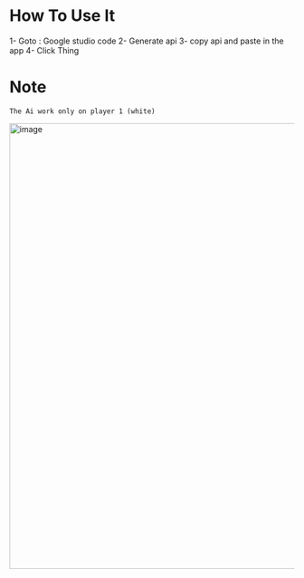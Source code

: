 # How To Use It 
1- Goto : Google studio code
2- Generate api
3- copy api and paste in the app
4- Click Thing

# Note

```
The Ai work only on player 1 (white)
```

<img width="662" height="787" alt="image" src="https://github.com/user-attachments/assets/3d3ffbc1-e5ed-4061-9325-fc5bcec09358" />
